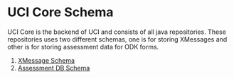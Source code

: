 # UCI Core Schema

UCI Core is the backend of UCI and consists of all java repositories. These repositories uses two different schemas, one is for storing XMessages and other is for storing assessment data for ODK forms.

1. [XMessage Schema](xmessage-schema.md)
2. [Assessment DB Schema](assessment-db-schema.md)&#x20;
